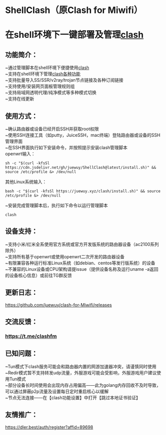 # ShellClash（原Clash for Miwifi）
在shell环境下一键部署及管理[clash](https://github.com/Dreamacro/clash)
=====

功能简介：
--
~通过管理脚本在shell环境下便捷使用[clash](https://github.com/Dreamacro/clash)<br>
~支持在shell环境下管理[clash各种功能](https://lancellc.gitbook.io/clash)<br>
~支持批量导入SS/SSR/v2ray/trojan节点链接及各种订阅链接<br>
~支持使用/安装网页面板管理规则组<br>
~支持局域网透明代理/纯净模式等多种模式切换<br>
~支持在线更新<br>

使用方式：
--
~确认路由器或设备已经开启SSH并获取root权限<br>
~使用SSH连接工具（如putty，JuiceSSH，mac终端）登陆路由器或设备的SSH管理界面<br>
~在SSH界面执行如下安装命令，并按照提示安装clash管理脚本<br>
openwrt输入：
```Shell
sh -c "$(curl -kfsSl https://cdn.jsdelivr.net/gh/juewuy/ShellClash@latest/install.sh)" && source /etc/profile &> /dev/null
```
其他Linux系统输入：
```Shell
bash -c "$(curl -kfsSl https://juewuy.xyz/clash/install.sh)" && source /etc/profile &> /dev/null
```
~安装完成管理脚本后，执行如下命令以运行管理脚本<br>
```Shell
clash
```

设备支持：
--
~支持小米/红米全系使用官方系统或官方开发版系统的路由器设备（ac2100系列除外）<br>
~支持所有基于openwrt或使用openwrt二次开发的路由器设备<br>
~有限兼容各种运行标准Linux系统（如debian、centos等发行版系统）的设备<br>
~不兼容的Linux设备或CPU架构请提issue（提供设备名称及运行uname -a返回的设备核心信息）或前往TG群反馈<br>

更新日志：
--
https://github.com/juewuy/clash-for-Miwifi/releases

交流反馈：
--
### https://t.me/clashfm 

已知问题：
--
~Tun模式下clash服务可能会和路由器内置的网游加速器冲突，请谨慎同时使用<br>
~Redir模式暂不支持转发udp流量，外服游戏可能会受影响，外服游戏用户建议使用Tun模式<br>
~部分设备长时间使用会出现内存占用偏高——此为golang内存回收不及时导致，可以通过屏蔽p2p流量及设置每日定时重启核心以缓解<br>
~节点无法连接——在【clash功能设置】中打开【跳过本地证书验证】<br>

友情推广：
--
https://dler.best/auth/register?affid=89698
